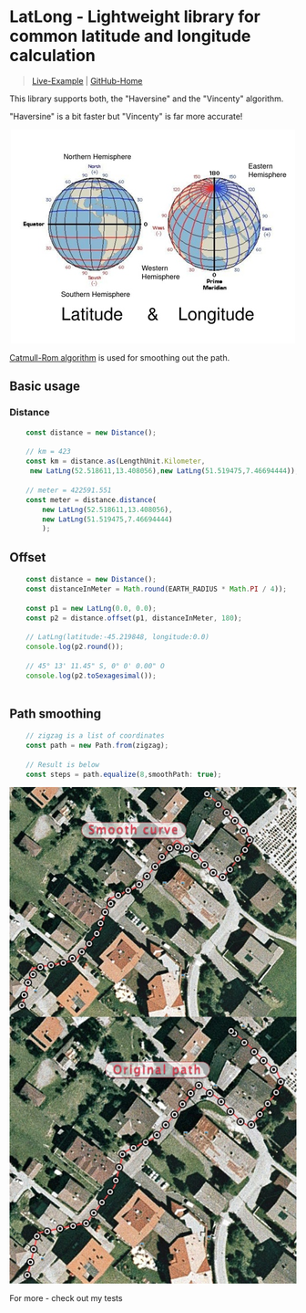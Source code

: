 # LatLong - Lightweight library for common latitude and longitude calculation
> [Live-Example](#) | [GitHub-Home](https://github.com/MikeMitterer/ts-latlong)

This library supports both, the "Haversine" and the "Vincenty" algorithm.

"Haversine" is a bit faster but "Vincenty" is far more accurate!
 
<p align="center"> 
    <img alt="LatLong" src="https://github.com/MikeMitterer/ts-latlong/raw/master/doc/images/latlong.jpg"> 
</p>

[Catmull-Rom algorithm](http://hawkesy.blogspot.co.at/2010/05/catmull-rom-spline-curve-implementation.html) is used for smoothing out the path.

## Basic usage 

### Distance
```typescript
    const distance = new Distance();
    
    // km = 423
    const km = distance.as(LengthUnit.Kilometer,
     new LatLng(52.518611,13.408056),new LatLng(51.519475,7.46694444));
    
    // meter = 422591.551
    const meter = distance.distance(
        new LatLng(52.518611,13.408056),
        new LatLng(51.519475,7.46694444)
        );

```

## Offset
```typescript
    const distance = new Distance();
    const distanceInMeter = Math.round(EARTH_RADIUS * Math.PI / 4));
    
    const p1 = new LatLng(0.0, 0.0);
    const p2 = distance.offset(p1, distanceInMeter, 180);
    
    // LatLng(latitude:-45.219848, longitude:0.0)
    console.log(p2.round());
    
    // 45° 13' 11.45" S, 0° 0' 0.00" O
    console.log(p2.toSexagesimal());
            
```

## Path smoothing
```typescript
    // zigzag is a list of coordinates
    const path = new Path.from(zigzag);
    
    // Result is below
    const steps = path.equalize(8,smoothPath: true);
```
<p align="center"> 
    <img alt="Smooth path" src="https://github.com/MikeMitterer/ts-latlong/raw/master/doc/images/smooth-path.jpg">
</p>

For more - check out my tests







